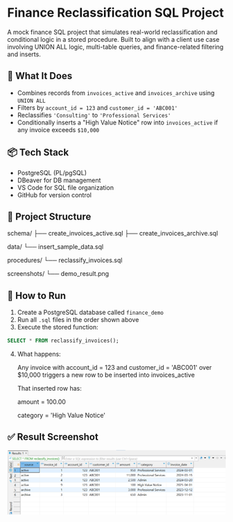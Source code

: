# Finance Reclassification SQL Project

A mock finance SQL project that simulates real-world reclassification and conditional logic in a stored procedure. Built to align with a client use case involving UNION ALL logic, multi-table queries, and finance-related filtering and inserts.

## 🧩 What It Does

- Combines records from `invoices_active` and `invoices_archive` using `UNION ALL`
- Filters by `account_id = 123` and `customer_id = 'ABC001'`
- Reclassifies `'Consulting'` to `'Professional Services'`
- Conditionally inserts a "High Value Notice" row into `invoices_active` if any invoice exceeds `$10,000`

## 📦 Tech Stack

- PostgreSQL (PL/pgSQL)
- DBeaver for DB management
- VS Code for SQL file organization
- GitHub for version control

## 📁 Project Structure

schema/
├── create_invoices_active.sql
├── create_invoices_archive.sql

data/
└── insert_sample_data.sql

procedures/
└── reclassify_invoices.sql

screenshots/
└── demo_result.png

## 🚀 How to Run

1. Create a PostgreSQL database called `finance_demo`
2. Run all `.sql` files in the order shown above
3. Execute the stored function:

```sql
SELECT * FROM reclassify_invoices();
```

4. What happens:

   Any invoice with account_id = 123 and customer_id = 'ABC001' over $10,000 triggers a new row to be inserted into invoices_active

   That inserted row has:

   amount = 100.00

   category = 'High Value Notice'

## ✅ Result Screenshot

![demo](screenshots/demo.png)
